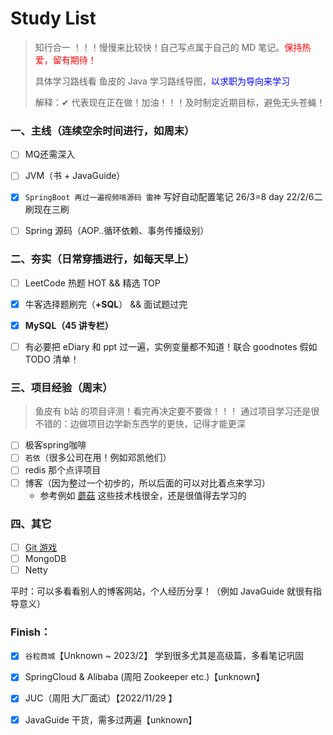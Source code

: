 # Study List

> 知行合一 ！！！慢慢来比较快！自己写点属于自己的 MD 笔记。<font color=red>保持热爱，留有期待！</font>
>
> 具体学习路线看 鱼皮的 Java 学习路线导图，<font color=blue>以求职为导向来学习</font>
>
> 解释：✔ 代表现在正在做！加油！！！及时制定近期目标，避免无头苍蝇！

### 一、主线（连续空余时间进行，如周末）

- [ ] MQ还需深入
- [ ] JVM（书 + JavaGuide）
- [x] `SpringBoot 再过一遍视频啃源码 雷神`  写好自动配置笔记   26/3=8 day  22/2/6二刷现在三刷
- [ ] Spring 源码（AOP..循环依赖、事务传播级别）



### 二、夯实（日常穿插进行，如每天早上）

- [ ] LeetCode 热题 HOT && 精选 TOP
- [x] 牛客选择题刷完（**+SQL**） && 面试题过完
- [x] **MySQL（45 讲专栏）**
- [ ] 有必要把 eDiary 和 ppt 过一遍，实例变量都不知道！联合 goodnotes 假如 TODO 清单！



### 三、项目经验（周末）

> 鱼皮有 b站 的项目评测！看完再决定要不要做！！！
> 通过项目学习还是很不错的：边做项目边学新东西学的更快，记得才能更深

- [ ] 极客spring咖啡
- [ ] `若依`（很多公司在用！例如邓凯他们）
- [ ] redis 那个点评项目
- [ ] 博客（因为整过一个初步的，所以后面的可以对比着点来学习）
  * 参考例如 [蘑菇](https://gitee.com/moxi159753/mogu_blog_v2) 这些技术栈很全，还是很值得去学习的



### 四、其它

- [ ] [Git 游戏](https://oschina.gitee.io/learn-git-branching/)
- [ ] MongoDB
- [ ] Netty

平时：可以多看看别人的博客网站，个人经历分享！（例如 JavaGuide 就很有指导意义）







### Finish：

- [x] `谷粒商城`【Unknown ~ 2023/2】 学到很多尤其是高级篇，多看笔记巩固
- [x] SpringCloud & Alibaba (周阳 Zookeeper etc.)【unknown】
- [x] JUC（周阳 大厂面试）【2022/11/29 】
- [x] JavaGuide 干货，需多过两遍【unknown】

